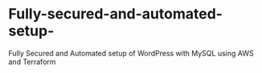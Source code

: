 # Fully-secured-and-automated-setup-
Fully Secured and Automated setup of WordPress with MySQL using AWS and Terraform
